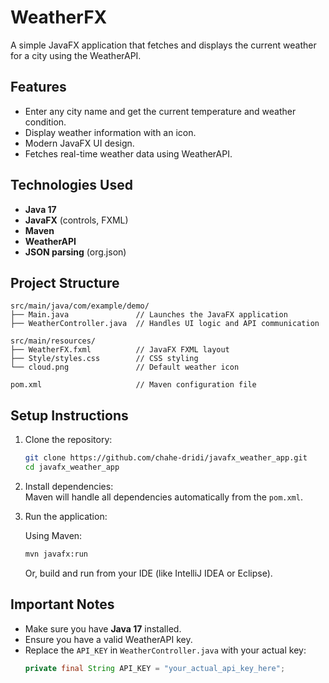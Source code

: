 # WeatherFX

A simple JavaFX application that fetches and displays the current weather for a city using the WeatherAPI.

## Features
- Enter any city name and get the current temperature and weather condition.
- Display weather information with an icon.
- Modern JavaFX UI design.
- Fetches real-time weather data using WeatherAPI.

## Technologies Used
- **Java 17**
- **JavaFX** (controls, FXML)
- **Maven**
- **WeatherAPI**
- **JSON parsing** (org.json)

## Project Structure

```
src/main/java/com/example/demo/
├── Main.java               // Launches the JavaFX application
├── WeatherController.java  // Handles UI logic and API communication

src/main/resources/
├── WeatherFX.fxml          // JavaFX FXML layout
├── Style/styles.css        // CSS styling
└── cloud.png               // Default weather icon

pom.xml                     // Maven configuration file
```

## Setup Instructions

1. Clone the repository:
    ```bash
    git clone https://github.com/chahe-dridi/javafx_weather_app.git
    cd javafx_weather_app
    ```

2. Install dependencies:  
    Maven will handle all dependencies automatically from the `pom.xml`.

3. Run the application:

    Using Maven:
    ```bash
    mvn javafx:run
    ```

    Or, build and run from your IDE (like IntelliJ IDEA or Eclipse).

## Important Notes
- Make sure you have **Java 17** installed.
- Ensure you have a valid WeatherAPI key.
- Replace the `API_KEY` in `WeatherController.java` with your actual key:
    ```java
    private final String API_KEY = "your_actual_api_key_here";
    ```